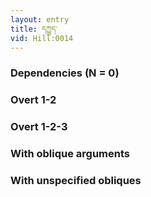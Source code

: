 ```yaml
---
layout: entry
title: དཀྱུད་
vid: Hill:0014
---
```

### Dependencies (N = 0)


### Overt 1-2


### Overt 1-2-3


### With oblique arguments


### With unspecified obliques
